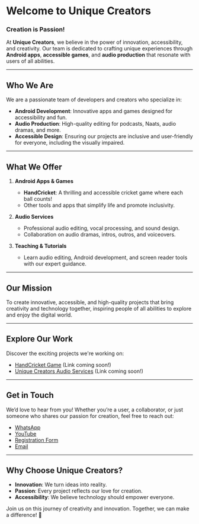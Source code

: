 # Welcome to Unique Creators

### Creation is Passion!

At **Unique Creators**, we believe in the power of innovation, accessibility, and creativity. Our team is dedicated to crafting unique experiences through **Android apps**, **accessible games**, and **audio production** that resonate with users of all abilities.

---

## Who We Are
We are a passionate team of developers and creators who specialize in:
- **Android Development**: Innovative apps and games designed for accessibility and fun.
- **Audio Production**: High-quality editing for podcasts, Naats, audio dramas, and more.
- **Accessible Design**: Ensuring our projects are inclusive and user-friendly for everyone, including the visually impaired.

---

## What We Offer
1. **Android Apps & Games**
   - **HandCricket**: A thrilling and accessible cricket game where each ball counts!  
   - Other tools and apps that simplify life and promote inclusivity.

2. **Audio Services**
   - Professional audio editing, vocal processing, and sound design.
   - Collaboration on audio dramas, intros, outros, and voiceovers.

3. **Teaching & Tutorials**
   - Learn audio editing, Android development, and screen reader tools with our expert guidance.

---

## Our Mission
To create innovative, accessible, and high-quality projects that bring creativity and technology together, inspiring people of all abilities to explore and enjoy the digital world.

---

## Explore Our Work
Discover the exciting projects we're working on:
- [HandCricket Game](#) (Link coming soon!)
- [Unique Creators Audio Services](#) (Link coming soon!)

---

## Get in Touch
We’d love to hear from you! Whether you’re a user, a collaborator, or just someone who shares our passion for creation, feel free to reach out:

- <a href="https://wa.me/+923475159659" target="_blank">WhatsApp</a>
- <a href="https://youtube.com/@UniqueCreatorsOfficial" target="_blank">YouTube</a>
- <a href="https://surveyheart.com/form/66b8eb73b27a431064aa6f7e" target="_blank">Registration Form</a>
- <a href="mailto:uniquecreators.uniqueboy@gmail.com">Email</a>

---

## Why Choose Unique Creators?
- **Innovation**: We turn ideas into reality.
- **Passion**: Every project reflects our love for creation.
- **Accessibility**: We believe technology should empower everyone.

Join us on this journey of creativity and innovation. Together, we can make a difference! 🚀
